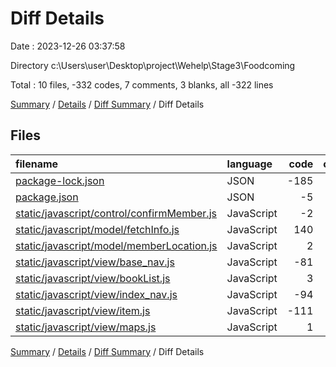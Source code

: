 # Diff Details

Date : 2023-12-26 03:37:58

Directory c:\\Users\\user\\Desktop\\project\\Wehelp\\Stage3\\Foodcoming

Total : 10 files,  -332 codes, 7 comments, 3 blanks, all -322 lines

[Summary](results.md) / [Details](details.md) / [Diff Summary](diff.md) / Diff Details

## Files
| filename | language | code | comment | blank | total |
| :--- | :--- | ---: | ---: | ---: | ---: |
| [package-lock.json](/package-lock.json) | JSON | -185 | 0 | -1 | -186 |
| [package.json](/package.json) | JSON | -5 | 0 | -1 | -6 |
| [static/javascript/control/confirmMember.js](/static/javascript/control/confirmMember.js) | JavaScript | -2 | 0 | 0 | -2 |
| [static/javascript/model/fetchInfo.js](/static/javascript/model/fetchInfo.js) | JavaScript | 140 | 6 | 2 | 148 |
| [static/javascript/model/memberLocation.js](/static/javascript/model/memberLocation.js) | JavaScript | 2 | 1 | 0 | 3 |
| [static/javascript/view/base_nav.js](/static/javascript/view/base_nav.js) | JavaScript | -81 | -5 | 0 | -86 |
| [static/javascript/view/bookList.js](/static/javascript/view/bookList.js) | JavaScript | 3 | 2 | 2 | 7 |
| [static/javascript/view/index_nav.js](/static/javascript/view/index_nav.js) | JavaScript | -94 | 0 | -3 | -97 |
| [static/javascript/view/item.js](/static/javascript/view/item.js) | JavaScript | -111 | 3 | 4 | -104 |
| [static/javascript/view/maps.js](/static/javascript/view/maps.js) | JavaScript | 1 | 0 | 0 | 1 |

[Summary](results.md) / [Details](details.md) / [Diff Summary](diff.md) / Diff Details